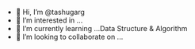 - 👋 Hi, I’m @tashugarg
- 👀 I’m interested in ...
- 🌱 I’m currently learning ...Data Structure  & Algorithm
- 💞️ I’m looking to collaborate on ...
  

<!---
tashugarg/tashugarg is a ✨ special ✨ repository because its `README.md` (this file) appears on your GitHub profile.
You can click the Preview link to take a look at your changes.
--->
